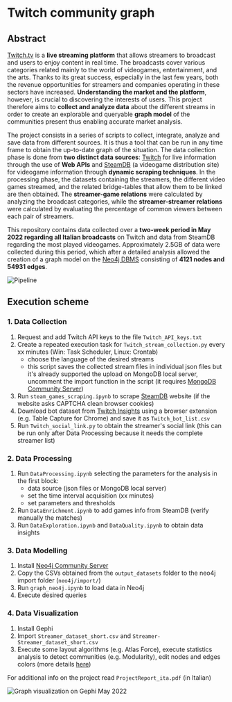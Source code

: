 # Twitch community graph

## Abstract

[Twitch.tv](https://www.twitch.tv/) is a **live streaming platform** that allows streamers to broadcast and users to enjoy content in real time. The broadcasts cover various categories related mainly to the world of videogames, entertainment, and the arts.
Thanks to its great success, especially in the last few years, both the revenue opportunities for streamers and companies operating in these sectors have increased.
**Understanding the market and the platform**, however, is crucial to discovering the interests of users.
This project therefore aims to **collect and analyze data** about the different streams in order to create an explorable and queryable **graph model** of the communities present thus enabling accurate market analysis.

The project consists in a series of scripts to collect, integrate, analyze and save data from different sources. It is thus a tool that can be run in any time frame to obtain the up-to-date graph of the situation.
The data collection phase is done from **two distinct data sources**: [Twitch](https://www.twitch.tv/) for live information through the use of **Web APIs** and [SteamDB](https://steamdb.info/graph/) (a videogame distribution site) for videogame information through **dynamic scraping techniques**. In the processing phase, the datasets containing the streamers, the different video games streamed, and the related bridge-tables that allow them to be linked are then obtained. The **streamer-game relations** were calculated by analyzing the broadcast categories, while the **streamer-streamer relations** were calculated by evaluating the percentage of common viewers between each pair of streamers.

This repository contains data collected over a **two-week period in May 2022 regarding all Italian broadcasts** on Twitch and data from SteamDB regarding the most played videogames. Approximately 2.5GB of data were collected during this period, which after a detailed analysis allowed the creation of a graph model on the [Neo4j DBMS](https://neo4j.com/) consisting of **4121 nodes and 54931 edges**.

![Pipeline](https://github.com/gianscuri/Twitch_Community_Graph/blob/main/DataVisualization/Images/pipeline.png)

## Execution scheme

### 1. Data Collection

1. Request and add Twitch API keys to the file `Twitch_API_keys.txt`
2. Create a repeated execution task for `Twitch_stream_collection.py` every xx minutes (Win: Task Scheduler, Linux: Crontab)
    - choose the language of the desired streams
    - this script saves the collected stream files in individual json files but it's already supported the upload on MongoDB local server, uncomment the import function in the script (it requires [MongoDB Community Server](https://www.mongodb.com/try/download/community))
3. Run `steam_games_scraping.ipynb` to scrape [SteamDB](https://steamdb.info/graph/) website (if the website asks CAPTCHA clean browser cookies)
4. Download bot dataset from [Twitch Insights](https://twitchinsights.net/bots) using a browser extension (e.g. Table Capture for Chrome) and save it as `Twitch_bot_list.csv`
5. Run `Twitch_social_link.py` to obtain the streamer's social link (this can be run only after Data Processing because it needs the complete streamer list)

### 2. Data Processing

1. Run `DataProcessing.ipynb` selecting the parameters for the analysis in the first block:
    - data source (json files or MongoDB local server)
    - set the time interval acquisition (xx minutes)
    - set parameters and thresholds
2. Run `DataEnrichment.ipynb` to add games info from SteamDB (verify manually the matches)
3. Run `DataExploration.ipynb` and `DataQuality.ipynb` to obtain data insights

### 3. Data Modelling

1. Install [Neo4j Community Server](https://neo4j.com/download-center/#community)
2. Copy the CSVs obtained from the `output_datasets` folder to the neo4j import folder (`neo4j/import/`)
3. Run `graph_neo4j.ipynb` to load data in Neo4j
4. Execute desired queries

### 4. Data Visualization

1. Install Gephi
2. Import `Streamer_dataset_short.csv` and `Streamer-Streamer_dataset_short.csv`
3. Execute some layout algorithms (e.g. Atlas Force), execute statistics analysis to detect communities (e.g. Modularity), edit nodes and edges colors (more details [here](https://github.com/KiranGershenfeld/VisualizingTwitchCommunities))


For additional info on the project read `ProjectReport_ita.pdf` (in Italian)

![Graph visualization on Gephi May 2022](https://github.com/gianscuri/Twitch_Community_Graph/blob/main/DataVisualization/Images/Gephi_graph_dark.png)
